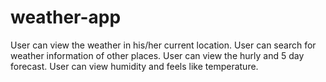 # weather-app
User can view the weather in his/her current location.
User can search for weather information of other places.
User can view the hurly and 5 day forecast.
User can view humidity and feels like temperature.
